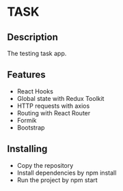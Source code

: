 # TASK

## Description
The testing task app.

## Features 
- React Hooks
- Global state with Redux Toolkit
- HTTP requests with axios
- Routing with React Router
- Formik
- Bootstrap

## Installing
- Copy the repository
- Install dependencies by npm install
- Run the project by npm start

